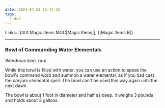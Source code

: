 ```yaml
---
date: 2024-04-23 13:44:52
tags:
  - dnd
---
```

Links: [[001 Magic Items MOC|Magic Items]], [[Magic Items B]]
___
### Bowl of Commanding Water Elementals

*Wondrous item, rare*

While this bowl is filled with water, you can use an action to speak the bowl's command word and summon a water elemental, as if you had cast the *conjure elemental* spell. The bowl can't be used this way again until the next dawn.

The bowl is about 1 foot in diameter and half as deep. It weighs 3 pounds and holds about 3 gallons.